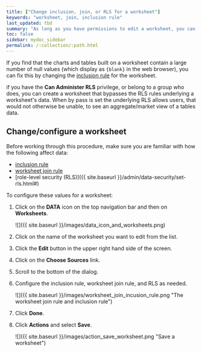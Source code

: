 ```yaml
---
title: ["Change inclusion, join, or RLS for a worksheet"]
keywords: "worksheet, join, inclusion rule"
last_updated: tbd
summary: "As long as you have permissions to edit a worksheet, you can always go into it and set a different inclusion rule or join rule."
toc: false
sidebar: mydoc_sidebar
permalink: /:collection/:path.html
---
```


If you find that the charts and tables built on a worksheet contain a large
number of null values (which display as `{blank}` in the web browser), you can
fix this by changing the [inclusion rule](about-inclusion-rule.html#) for the
worksheet.  

if you have the **Can Administer RLS** privilege, or belong to a group who does,
you can create a worksheet that bypasses the RLS rules underlying a worksheet's
data. When by pass is set the underlying RLS allows users, that would not
otherwise be unable, to see an aggregate/market view of a tables data.

## Change/configure a worksheet

Before working through this procedure, make sure you are familiar with how the
following affect data:

* [inclusion rule](about-inclusion-rule.html#)
* [worksheet join rule](progressive-joins.html#)
* [role-level security (RLS)]({{ site.baseurl }}/admin/data-security/set-rls.html#)

To configure these values for a worksheet:

1. Click on the **DATA** icon on the top navigation bar and then on **Worksheets**.

    ![]({{ site.baseurl }}/images/data_icon_and_worksheets.png)

2. Click on the name of the worksheet you want to edit from the list.
3. Click the **Edit** button in the upper right hand side of the screen.
4. Click on the **Choose Sources** link.
5. Scroll to the bottom of the dialog.
5. Configure the inclusion rule, worksheet join rule, and RLS as needed.

     ![]({{ site.baseurl }}/images/worksheet_join_incusion_rule.png "The worksheet join rule and inclusion rule")

6. Click **Done**.
7. Click **Actions** and select **Save**.

    ![]({{ site.baseurl }}/images/action_save_worksheet.png "Save a worksheet")
